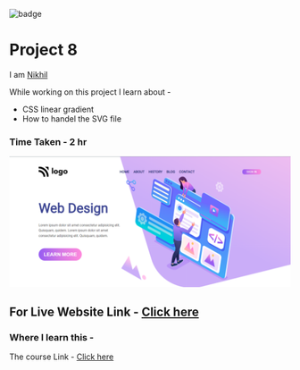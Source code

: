 
![badge](https://img.shields.io/badge/HTML-CSS-blue)
# Project 8

 I am [Nikhil](https://github.com/nikhilbhosale999)


While working on this project I learn about - 
- CSS linear gradient 
- How to handel the SVG file 


### Time Taken - 2 hr

![Completed Website](./Completed.png)
## For Live Website Link - [Click here](https://codecolt-project8.netlify.app)

### Where I learn this -
The course Link - [Click here](https://ineuron.ai/course/Full-Stack-Javascript-Web-Developer)





